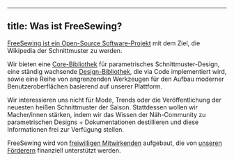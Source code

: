 ***

## title: Was ist FreeSewing?

[FreeSewing ist ein Open-Source Software-Projekt](https://github.com/freesewing/) mit dem Ziel, die Wikipedia der Schnittmuster zu werden.

Wir bieten eine [Core-Bibliothek](https://www.npmjs.com/package/@freesewing/core) für parametrisches Schnittmuster-Design, eine ständig wachsende [Design-Bibliothek](/designs/), die via Code implementiert wird, sowie eine Reihe von angrenzenden Werkzeugen für den Aufbau moderner Benutzeroberflächen basierend auf unserer Plattform.

Wir interessieren uns nicht für Mode, Trends oder die Veröffentlichung der neuesten heißen Schnittmuster der Saison. Stattdessen wollen wir Macher/innen stärken, indem wir das Wissen der Näh-Community zu parametrischen Designs + Dokumentationen destillieren und diese Informationen frei zur Verfügung stellen.

FreeSewing wird von [freiwilligen Mitwirkenden](/community/who/contributors/) aufgebaut, die von [unseren Förderern](/community/who/patrons/) finanziell unterstützt werden.
